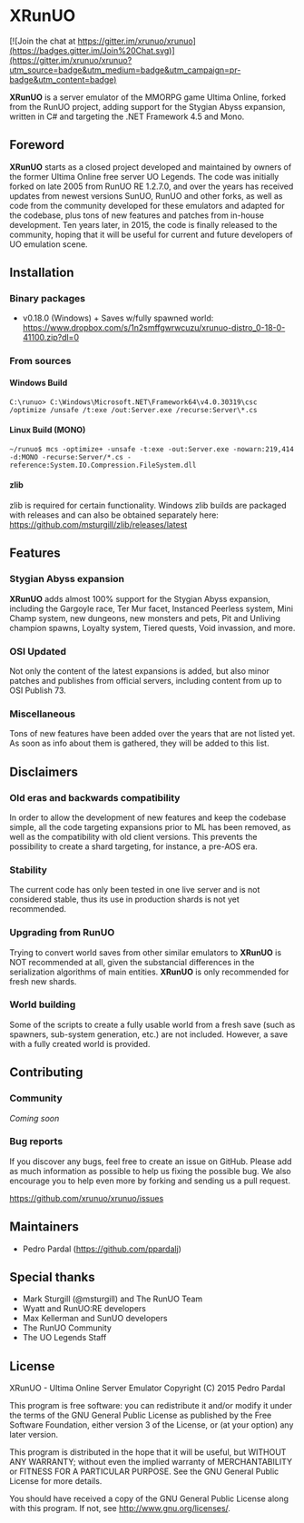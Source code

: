 XRunUO
======

[![Join the chat at https://gitter.im/xrunuo/xrunuo](https://badges.gitter.im/Join%20Chat.svg)](https://gitter.im/xrunuo/xrunuo?utm_source=badge&utm_medium=badge&utm_campaign=pr-badge&utm_content=badge)

**XRunUO** is a server emulator of the MMORPG game Ultima Online, forked from the RunUO project, adding support for the Stygian Abyss expansion, written in C# and targeting the .NET Framework 4.5 and Mono.

## Foreword

**XRunUO** starts as a closed project developed and maintained by owners of the former Ultima Online free server UO Legends. The code was initially forked on late 2005 from RunUO RE 1.2.7.0, and over the years has received updates from newest versions SunUO, RunUO and other forks, as well as code from the community developed for these emulators and adapted for the codebase, plus tons of new features and patches from in-house development. Ten years later, in 2015, the code is finally released to the community, hoping that it will be useful for current and future developers of UO emulation scene.

## Installation

### Binary packages

* v0.18.0 (Windows) + Saves w/fully spawned world: https://www.dropbox.com/s/1n2smffgwrwcuzu/xrunuo-distro_0-18-0-41100.zip?dl=0

### From sources

#### Windows Build

```console
C:\runuo> C:\Windows\Microsoft.NET\Framework64\v4.0.30319\csc /optimize /unsafe /t:exe /out:Server.exe /recurse:Server\*.cs
```

#### Linux Build (MONO)

```console
~/runuo$ mcs -optimize+ -unsafe -t:exe -out:Server.exe -nowarn:219,414 -d:MONO -recurse:Server/*.cs -reference:System.IO.Compression.FileSystem.dll
```

#### zlib

zlib is required for certain functionality. Windows zlib builds are packaged with releases and can also be obtained separately here: https://github.com/msturgill/zlib/releases/latest

## Features

### Stygian Abyss expansion

**XRunUO** adds almost 100% support for the Stygian Abyss expansion, including the Gargoyle race, Ter Mur facet, Instanced Peerless system, Mini Champ system, new dungeons, new monsters and pets, Pit and Unliving champion spawns, Loyalty system, Tiered quests, Void invassion, and more.

### OSI Updated

Not only the content of the latest expansions is added, but also minor patches and publishes from official servers, including content from up to OSI Publish 73.

### Miscellaneous

Tons of new features have been added over the years that are not listed yet. As soon as info about them is gathered, they will be added to this list.

## Disclaimers

### Old eras and backwards compatibility

In order to allow the development of new features and keep the codebase simple, all the code targeting expansions prior to ML has been removed, as well as the compatibility with old client versions. This prevents the possibility to create a shard targeting, for instance, a pre-AOS era.

### Stability

The current code has only been tested in one live server and is not considered stable, thus its use in production shards is not yet recommended.

### Upgrading from RunUO

Trying to convert world saves from other similar emulators to **XRunUO** is NOT recommended at all, given the substancial differences in the serialization algorithms of main entities. **XRunUO** is only recommended for fresh new shards.

### World building

Some of the scripts to create a fully usable world from a fresh save (such as spawners, sub-system generation, etc.) are not included. However, a save with a fully created world is provided.

## Contributing

### Community

*Coming soon*

### Bug reports

If you discover any bugs, feel free to create an issue on GitHub. Please add as much information as possible to help us fixing the possible bug. We also encourage you to help even more by forking and sending us a pull request.

https://github.com/xrunuo/xrunuo/issues

## Maintainers

* Pedro Pardal (https://github.com/ppardalj)

## Special thanks

* Mark Sturgill (@msturgill) and The RunUO Team
* Wyatt and RunUO:RE developers
* Max Kellerman and SunUO developers
* The RunUO Community
* The UO Legends Staff

## License

XRunUO - Ultima Online Server Emulator
Copyright (C) 2015 Pedro Pardal

This program is free software: you can redistribute it and/or modify it under the terms of the GNU General Public License as published by the Free Software Foundation, either version 3 of the License, or (at your option) any later version.

This program is distributed in the hope that it will be useful, but WITHOUT ANY WARRANTY; without even the implied warranty of MERCHANTABILITY or FITNESS FOR A PARTICULAR PURPOSE. See the GNU General Public License for more details.

You should have received a copy of the GNU General Public License along with this program. If not, see <http://www.gnu.org/licenses/>.
